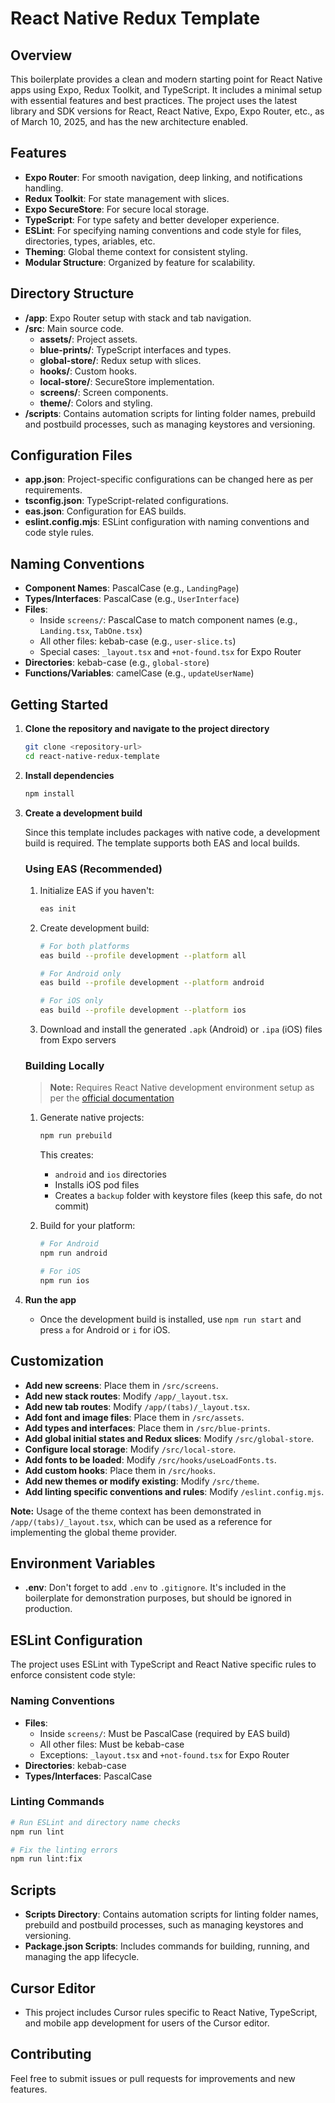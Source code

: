 # React Native Redux Template

## Overview
This boilerplate provides a clean and modern starting point for React Native apps using Expo, Redux Toolkit, and TypeScript. It includes a minimal setup with essential features and best practices. The project uses the latest library and SDK versions for React, React Native, Expo, Expo Router, etc., as of March 10, 2025, and has the new architecture enabled.

## Features
- **Expo Router**: For smooth navigation, deep linking, and notifications handling.
- **Redux Toolkit**: For state management with slices.
- **Expo SecureStore**: For secure local storage.
- **TypeScript**: For type safety and better developer experience.
- **ESLint**: For specifying naming conventions and code style for files, directories, types, ariables, etc.
- **Theming**: Global theme context for consistent styling.
- **Modular Structure**: Organized by feature for scalability.

## Directory Structure
- **/app**: Expo Router setup with stack and tab navigation.
- **/src**: Main source code.
  - **assets/**: Project assets.
  - **blue-prints/**: TypeScript interfaces and types.
  - **global-store/**: Redux setup with slices.
  - **hooks/**: Custom hooks.
  - **local-store/**: SecureStore implementation.
  - **screens/**: Screen components.
  - **theme/**: Colors and styling.
- **/scripts**: Contains automation scripts for linting folder names, prebuild and postbuild processes, such as managing keystores and versioning.

## Configuration Files
- **app.json**: Project-specific configurations can be changed here as per requirements.
- **tsconfig.json**: TypeScript-related configurations.
- **eas.json**: Configuration for EAS builds.
- **eslint.config.mjs**: ESLint configuration with naming conventions and code style rules.

## Naming Conventions
- **Component Names**: PascalCase (e.g., `LandingPage`)
- **Types/Interfaces**: PascalCase (e.g., `UserInterface`)
- **Files**: 
  - Inside `screens/`: PascalCase to match component names (e.g., `Landing.tsx`, `TabOne.tsx`)
  - All other files: kebab-case (e.g., `user-slice.ts`)
  - Special cases: `_layout.tsx` and `+not-found.tsx` for Expo Router
- **Directories**: kebab-case (e.g., `global-store`)
- **Functions/Variables**: camelCase (e.g., `updateUserName`)

## Getting Started
1. **Clone the repository and navigate to the project directory**
   ```bash
   git clone <repository-url>
   cd react-native-redux-template
   ```
2. **Install dependencies**
   ```bash
   npm install
   ```
3. **Create a development build**
   
   Since this template includes packages with native code, a development build is required. The template supports both EAS and local builds.

   ### Using EAS (Recommended)
   1. Initialize EAS if you haven't:
      ```bash
      eas init
      ```
   2. Create development build:
      ```bash
      # For both platforms
      eas build --profile development --platform all
      
      # For Android only
      eas build --profile development --platform android
      
      # For iOS only
      eas build --profile development --platform ios
      ```
   3. Download and install the generated `.apk` (Android) or `.ipa` (iOS) files from Expo servers

   ### Building Locally
   > **Note:** Requires React Native development environment setup as per the [official documentation](https://reactnative.dev/docs/0.70/environment-setup?guide=native)
   
   1. Generate native projects:
      ```bash
      npm run prebuild
      ```
      This creates:
      - `android` and `ios` directories
      - Installs iOS pod files
      - Creates a `backup` folder with keystore files (keep this safe, do not commit)
   
   2. Build for your platform:
      ```bash
      # For Android
      npm run android
      
      # For iOS
      npm run ios
      ```

4. **Run the app**
   - Once the development build is installed, use `npm run start` and press `a` for Android or `i` for iOS.

## Customization
- **Add new screens**: Place them in `/src/screens`.
- **Add new stack routes**: Modify `/app/_layout.tsx`.
- **Add new tab routes**: Modify `/app/(tabs)/_layout.tsx`.
- **Add font and image files**: Place them in `/src/assets`.
- **Add types and interfaces**: Place them in `/src/blue-prints`.
- **Add global initial states and Redux slices**: Modify `/src/global-store`.
- **Configure local storage**: Modify `/src/local-store`.
- **Add fonts to be loaded**: Modify `/src/hooks/useLoadFonts.ts`.
- **Add custom hooks**: Place them in `/src/hooks`.
- **Add new themes or modify existing**: Modify `/src/theme`.
- **Add linting specific conventions and rules**: Modify `/eslint.config.mjs`.

**Note:** Usage of the theme context has been demonstrated in `/app/(tabs)/_layout.tsx`, which can be used as a reference for implementing the global theme provider.

## Environment Variables
- **.env**: Don't forget to add `.env` to `.gitignore`. It's included in the boilerplate for demonstration purposes, but should be ignored in production.

## ESLint Configuration
The project uses ESLint with TypeScript and React Native specific rules to enforce consistent code style:

### Naming Conventions
- **Files**: 
  - Inside `screens/`: Must be PascalCase (required by EAS build)
  - All other files: Must be kebab-case
  - Exceptions: `_layout.tsx` and `+not-found.tsx` for Expo Router
- **Directories**: kebab-case
- **Types/Interfaces**: PascalCase

### Linting Commands
```bash
# Run ESLint and directory name checks
npm run lint

# Fix the linting errors
npm run lint:fix
```

## Scripts
- **Scripts Directory**: Contains automation scripts for linting folder names, prebuild and postbuild processes, such as managing keystores and versioning.
- **Package.json Scripts**: Includes commands for building, running, and managing the app lifecycle.

## Cursor Editor
- This project includes Cursor rules specific to React Native, TypeScript, and mobile app development for users of the Cursor editor. 

## Contributing
Feel free to submit issues or pull requests for improvements and new features.
